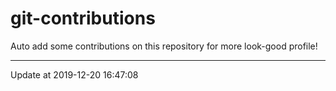 # git-contributions

Auto add some contributions on this repository for more look-good profile!

---

Update at 2019-12-20 16:47:08

